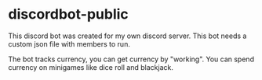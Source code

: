 # discordbot-public

This discord bot was created for my own discord server. This bot needs a custom json file with members to run.

The bot tracks currency, you can get currency by "working". You can spend currency on minigames like dice roll and blackjack.
